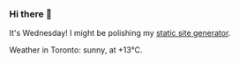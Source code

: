 ### Hi there :wave:

It's Wednesday! I might be polishing my [static site generator](https://github.com/bewuethr/pandoc-bash-blog).

Weather in Toronto: sunny, at +13°C.
